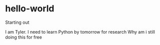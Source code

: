 # hello-world
Starting out

I am Tyler.
I need to learn Python by tomorrow for research
Why am i still doing this for free
